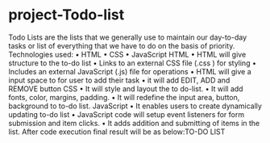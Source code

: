 # project-Todo-list
Todo Lists are the lists that we generally use to maintain our day-to-day tasks or list of everything that we have to do on the basis of priority.
Technologies used:
•	HTML
•	CSS
•	JavaScript
HTML
•	HTML will give structure to the to-do list
•	Links to an external CSS file (.css ) for styling
•	Includes an external JavaScript (.js) file for operations
•	HTML will give a input space to for user to add their task
•	it will add EDIT, ADD and REMOVE button 
CSS
•	It will style and layout the to do-list.
•	It will add fonts, color, margins, padding.
•	It will redefine the input area, button, background to to-do list.
JavaScript
•	It enables users to create dynamically updating to-do list
•	JavaScript code will setup event listeners for form submission and item clicks.
•	It adds addition and submitting of items in the list.
After code execution final result will be as below:TO-DO LIST

